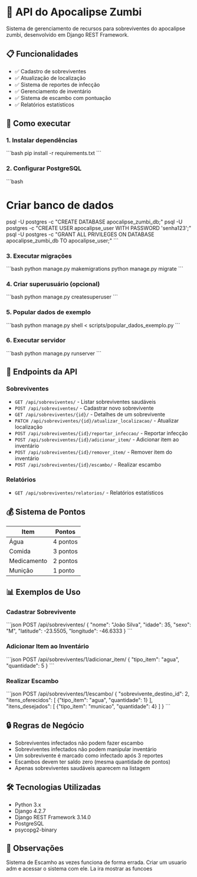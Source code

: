 # 🧟 API do Apocalipse Zumbi

Sistema de gerenciamento de recursos para sobreviventes do apocalipse zumbi, desenvolvido em Django REST Framework.

## 📋 Funcionalidades

- ✅ Cadastro de sobreviventes
- ✅ Atualização de localização
- ✅ Sistema de reportes de infecção
- ✅ Gerenciamento de inventário
- ✅ Sistema de escambo com pontuação
- ✅ Relatórios estatísticos

## 🚀 Como executar

### 1. Instalar dependências
\`\`\`bash
pip install -r requirements.txt
\`\`\`

### 2. Configurar PostgreSQL
\`\`\`bash
# Criar banco de dados
psql -U postgres -c "CREATE DATABASE apocalipse_zumbi_db;"
psql -U postgres -c "CREATE USER apocalipse_user WITH PASSWORD 'senha123';"
psql -U postgres -c "GRANT ALL PRIVILEGES ON DATABASE apocalipse_zumbi_db TO apocalipse_user;"
\`\`\`

### 3. Executar migrações
\`\`\`bash
python manage.py makemigrations
python manage.py migrate
\`\`\`

### 4. Criar superusuário (opcional)
\`\`\`bash
python manage.py createsuperuser
\`\`\`

### 5. Popular dados de exemplo
\`\`\`bash
python manage.py shell < scripts/popular_dados_exemplo.py
\`\`\`

### 6. Executar servidor
\`\`\`bash
python manage.py runserver
\`\`\`

## 📡 Endpoints da API

### Sobreviventes
- `GET /api/sobreviventes/` - Listar sobreviventes saudáveis
- `POST /api/sobreviventes/` - Cadastrar novo sobrevivente
- `GET /api/sobreviventes/{id}/` - Detalhes de um sobrevivente
- `PATCH /api/sobreviventes/{id}/atualizar_localizacao/` - Atualizar localização
- `POST /api/sobreviventes/{id}/reportar_infeccao/` - Reportar infecção
- `POST /api/sobreviventes/{id}/adicionar_item/` - Adicionar item ao inventário
- `POST /api/sobreviventes/{id}/remover_item/` - Remover item do inventário
- `POST /api/sobreviventes/{id}/escambo/` - Realizar escambo

### Relatórios
- `GET /api/sobreviventes/relatorios/` - Relatórios estatísticos

## 💰 Sistema de Pontos

| Item | Pontos |
|------|--------|
| Água | 4 pontos |
| Comida | 3 pontos |
| Medicamento | 2 pontos |
| Munição | 1 ponto |

## 📊 Exemplos de Uso

### Cadastrar Sobrevivente
\`\`\`json
POST /api/sobreviventes/
{
    "nome": "João Silva",
    "idade": 35,
    "sexo": "M",
    "latitude": -23.5505,
    "longitude": -46.6333
}
\`\`\`

### Adicionar Item ao Inventário
\`\`\`json
POST /api/sobreviventes/1/adicionar_item/
{
    "tipo_item": "agua",
    "quantidade": 5
}
\`\`\`

### Realizar Escambo
\`\`\`json
POST /api/sobreviventes/1/escambo/
{
    "sobrevivente_destino_id": 2,
    "itens_oferecidos": [
        {"tipo_item": "agua", "quantidade": 1}
    ],
    "itens_desejados": [
        {"tipo_item": "municao", "quantidade": 4}
    ]
}
\`\`\`

## 🔒 Regras de Negócio

- Sobreviventes infectados não podem fazer escambo
- Sobreviventes infectados não podem manipular inventário
- Um sobrevivente é marcado como infectado após 3 reportes
- Escambos devem ter saldo zero (mesma quantidade de pontos)
- Apenas sobreviventes saudáveis aparecem na listagem

## 🛠️ Tecnologias Utilizadas

- Python 3.x
- Django 4.2.7
- Django REST Framework 3.14.0
- PostgreSQL
- psycopg2-binary

## 📝 Observações

Sistema de Escamho as vezes funciona de forma errada.
Criar um  usuario adm e acessar o sistema com ele.
La ira mostrar as funcoes
